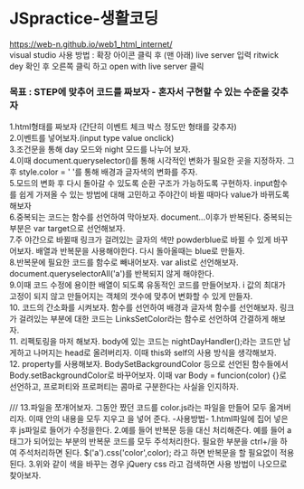 # JSpractice-생활코딩
https://web-n.github.io/web1_html_internet/<br>
visual studio 사용 방법 : 확장 아이콘 클릭 후 (맨 아래) live server 입력 ritwick dey 확인 후 오른쪽 클릭 하고 open with live server 클릭
### 목표 : STEP에 맞추어 코드를 짜보자 - 혼자서 구현할 수 있는 수준을 갖추자
1.html형태를 짜보자 (간단히 이벤트 체크 박스 정도만 형태를 갖추자)<br>
2.이벤트를 넣어보자.(input type value onclick)<br>
3.조건문을 통해 day 모드와 night 모드를 나누어 보자.<br>
4.이때 document.queryselector()를 통해 시각적인 변화가 필요한 곳을 지정하자. 그후 style.color = ' '를 통해 배경과 글자색의 변화를 주자.<br>
5.모드의 변화 후 다시 돌아갈 수 있도록 순환 구조가 가능하도록 구현하자. input함수를 쉽게 가져올 수 있는 방법에 대해 고민하고 주야간이 바뀔 때마다 value가 바뀌도록 해보자 <br>
6.중복되는 코드는 함수를 선언하여 막아보자. document...이후가 반복된다. 중복되는 부분은 var target으로 선언해보자.<br>
7.주 야간으로 바뀔때 링크가 걸려있는 글자의 색만 powderblue로 바뀔 수 있게 바꾸어보자. 배열과 반복문을 사용해야한다. 다시 돌아올때는 blue로 만들자.<br>
8.반복문에 필요한 코드를 함수로 빼내어보자. var alist로 선언해보자. document.queryselectorAll('a')를 반복되지 않게 해야한다.<br>
9.이때 코드 수정에 용이한 배열이 되도록 유동적인 코드를 만들어보자. i 값의 최대가 고정이 되지 않고 만들어지는 객체의 갯수에 맞추어 변화할 수 있게 만들자.<br>
10. 코드의 간소화를 시켜보자. 함수를 선언하여 배경과 글자색 함수를 선언해보자. 링크가 걸려있는 부분에 대한 코드는 LinksSetColor라는 함수로 선언하여 간결하게 해보자.<br>
11. 리펙토링을 마저 해보자. body에 있는 코드는 nightDayHandler();라는 코드만 남게하고 나머지는 head로 올려버리자. 이때 this와 self의 사용 방식을 생각해보자.<br>
12. property를 사용해보자. BodySetBackgroundColor 등으로 선언된 함수들에서 Body.setBackgroundColor로 바꾸어보자. 이때 var Body = funcion(color) {}로 선언하고, 프로퍼티와 프로퍼티는 콤마로 구분한다는 사실을 인지하자.<br>\
///
13.파일을 쪼개어보자. 그동안 짰던 코드를 color.js라는 파일을 만들어 모두 옮겨버리자. 이때 <script>는 같이 가면 안된다.
그동안 짰던 스크립트 <script></script>안의 내용을 모두 지우고 <script src = "color.js">로 불러와 파일을 분리한다.
///
<jQuery>라이브러리를 이용해서 쉽게 코딩하기
1.jquery를 호스팅하는 코드를 가져온다.
2.각각의 jQuery에는 우리가 취급하는 .js형태의 코드를 서버에 저장을 해둔다. 어디에? 구글, 마이크로소프트 등등등
3.우리는 google cdn을 사용한다. 검색하여 들어간다.
4.이것이 필요한 html파일에 src="https://ajax.googleapis.com/ajax/libs/jquery/3.6.1/jquery.min.js"></script>을 넣어 준다.
-사용방법-
1.html파일에 집어 넣은후 js파일로 들어가 수정을한다.
2.예를 들어 반복문 등을 대신 처리해준다. 예를 들어 a태그가 되어있는 부분의 반복문 코드를 모두 주석처리한다. 필요한 부분을 ctrl+/을 하여 주석처리하면 된다. $('a').css('color',color); 라고 하면 반복문을 할 필요없이 적용된다.
3.위와 같이 색을 바꾸는 경우 jQuery css 라고 검색하면 사용 방법이 나오므로 찾아보자.
